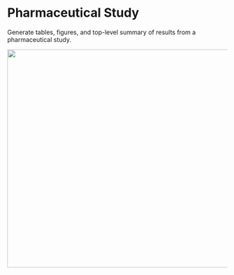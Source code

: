 # Pharmaceutical Study

Generate tables, figures, and top-level summary of results from a pharmaceutical study.

<img src="https://mirpurifoundation.org/wp-content/uploads/2017/04/medicine-5-712x370.jpg" width="1000" height="500">
